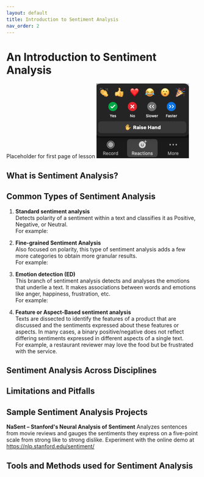 ```yaml
---
layout: default
title: Introduction to Sentiment Analysis
nav_order: 2
---
```

# An Introduction to Sentiment Analysis
Placeholder for first page of lesson
![Reactions menu](content/zoom-figures/reactions.png)

## What is Sentiment Analysis? 


## Common Types of Sentiment Analysis

1. **Standard sentiment analysis**\
Detects polarity of a sentiment within a text and classifies it as Positive, Negative, or Neutral.\
For example:

2. **Fine-grained Sentiment Analysis**\
Also focused on polarity, this type of sentiment analysis adds a few more categories to obtain more granular results.\
For example:

3. **Emotion detection (ED)**\
This branch of sentiment analysis detects and analyses the emotions that underlie a text. It makes associations between words and emotions like anger, happiness, frustration, etc.\
For example:

4. **Feature or Aspect-Based sentiment analysis**\
Texts are dissected to identify the features of a product that are discussed and the sentiments expressed about these features or aspects. In many cases, a binary positive/negative does not reflect differing sentiments expressed in different aspects of a single text.\
For example, a restaurant reviewer may love the food but be frustrated with the service. 


## Sentiment Analysis Across Disciplines


## Limitations and Pitfalls

## Sample Sentiment Analysis Projects

**NaSent – Stanford's Neural Analysis of Sentiment**
Analyzes sentences from movie reviews and gauges the sentiments they express on a five-point scale from strong like to strong dislike. Experiment with the online demo at <https://nlp.stanford.edu/sentiment/>


## Tools and Methods used for Sentiment Analysis


